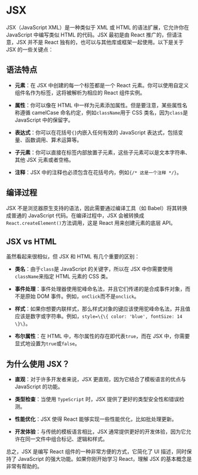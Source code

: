# JSX

JSX（JavaScript XML）是一种类似于 XML 或 HTML 的语法扩展，它允许你在 JavaScript 中编写类似 HTML 的代码。JSX 最初是由 React 推广的，但请注意，JSX 并不是 React 独有的，也可以与其他库或框架一起使用。以下是关于 JSX 的一些关键点：

## 语法特点

- **元素**：在 JSX 中创建的每一个标签都是一个 React 元素。你可以使用自定义组件名作为标签，这将被解析为相应的 React 组件实例。
- **属性**：你可以像在 HTML 中一样为元素添加属性。但是要注意，某些属性名称遵循 camelCase 命名约定，例如`className`用于 CSS 类名，因为`class`是 JavaScript 中的保留字。

- **表达式**：你可以在花括号`{}`内嵌入任何有效的 JavaScript 表达式，包括变量、函数调用、算术运算等。

- **子元素**：你可以直接在标签内部放置子元素，这些子元素可以是文本字符串、其他 JSX 元素或者空格。

- **注释**：JSX 中的注释也必须包含在花括号内，例如`{/* 这是一个注释 */}`。

## 编译过程

JSX 不是浏览器原生支持的语法，因此需要通过编译工具（如 Babel）将其转换成普通的 JavaScript 代码。在编译过程中，JSX 会被转换成`React.createElement()`方法调用，这是 React 用来创建元素的底层 API。

## JSX vs HTML

虽然看起来很相似，但 JSX 和 HTML 有几个重要的区别：

- **类名**：由于`class`是 JavaScript 的关键字，所以在 JSX 中你需要使用`className`来指定 HTML 元素的 CSS 类。

- **事件处理**：事件处理器使用驼峰命名法，并且它们传递的是合成事件对象，而不是原始 DOM 事件。例如，`onClick`而不是`onclick`。

- **样式**：如果你想要内联样式，那么样式对象的键应该使用驼峰命名法，并且值应该是数字或字符串。例如，`style=\{\{ color: 'blue', fontSize: 14 \}\}`。

- **布尔属性**：在 HTML 中，布尔属性的存在即代表`true`，而在 JSX 中，你需要显式地设置为`true`或`false`。

## 为什么使用 JSX？

- **直观**：对于许多开发者来说，JSX 更直观，因为它结合了模板语言的优点与 JavaScript 的功能。

- **类型检查**：当使用 `TypeScript` 时，JSX 提供了更好的类型安全性和错误检测。

- **性能优化**：JSX 使得 React 能够实现一些性能优化，比如批处理更新。

- **开发体验**：与传统的模板语言相比，JSX 通常提供更好的开发体验，因为它允许在同一文件中组合标记、逻辑和样式。

总之，JSX 是编写 React 组件的一种非常方便的方式，它简化了 UI 描述，同时保持了 JavaScript 的强大功能。如果你刚开始学习 React，理解 JSX 的基本概念是非常有帮助的。
